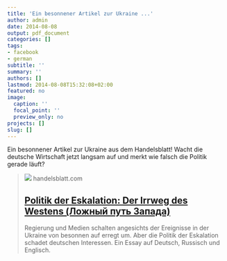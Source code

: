 ```yaml
---
title: 'Ein besonnener Artikel zur Ukraine ...'
author: admin
date: 2014-08-08
output: pdf_document
categories: []
tags:
- facebook
- german
subtitle: ''
summary: ''
authors: []
lastmod: 2014-08-08T15:32:08+02:00
featured: no
image:
  caption: ''
  focal_point: ''
  preview_only: no
projects: []
slug: []
---
```

Ein besonnener Artikel zur Ukraine aus dem Handelsblatt! Wacht die deutsche Wirtschaft jetzt langsam auf und merkt wie falsch die Politik gerade läuft?
> [![](https://www.handelsblatt.com/images/obama_08_08_2014_4/10309670/3-format2003.png)](http://www.handelsblatt.com/meinung/kommentare/russland-krise-der-irrweg-des-westens-seite-all/10308844-all.html)
> handelsblatt.com
> ## [Politik der Eskalation: Der Irrweg des Westens (Ложный путь Запада)](http://www.handelsblatt.com/meinung/kommentare/russland-krise-der-irrweg-des-westens-seite-all/10308844-all.html)
>
>Regierung und Medien schalten angesichts der Ereignisse in der Ukraine von besonnen auf erregt um. Aber die Politik der Eskalation schadet deutschen Interessen. Ein Essay auf Deutsch, Russisch und Englisch.


